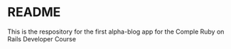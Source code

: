 # README

This is the respository for the first alpha-blog app for the Comple Ruby on Rails Developer Course